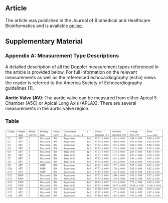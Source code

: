 ## Article

The article was published in the Journal of Biomedical and Healthcare Bioinformatics and is available 
[online](https://ieeexplore.ieee.org/document/9216477).

## Supplementary Material


### Appendix A: Measurement Type Descriptions

A detailed description of all the Doppler measurement types referenced in the article is provided below. For full 
information on the relevant measurements as well as the referenced echocardiography (echo) views the reader is referred 
to the America Society of Echocardiography guidelines [1]. 

**Aortic Valve (AV)**: The aortic valve can be measured from either Apical 5 Chamber (A5C) or Apical Long Axis (APLAX). 
There are several measurements in the aortic valve region:


### Table

![Example Workflow](./images/ablation_studies.png)




